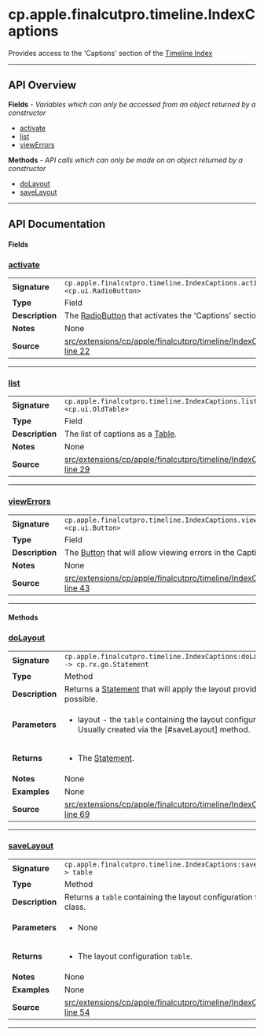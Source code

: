 # cp.apple.finalcutpro.timeline.IndexCaptions

Provides access to the 'Captions' section of the [Timeline Index](cp.apple.finalcutpro.timeline.Index.md)

---

## API Overview
**Fields** - _Variables which can only be accessed from an object returned by a constructor_
 * [activate](#activate)
 * [list](#list)
 * [viewErrors](#viewerrors)

**Methods** - _API calls which can only be made on an object returned by a constructor_
 * [doLayout](#dolayout)
 * [saveLayout](#savelayout)


---

## API Documentation

#### Fields


### [activate](#activate)

|                                             |                                                                                     |
| --------------------------------------------|-------------------------------------------------------------------------------------|
| **Signature**                               | `cp.apple.finalcutpro.timeline.IndexCaptions.activate <cp.ui.RadioButton>`                                                                    |
| **Type**                                    | Field                                                                     |
| **Description**                             | The [RadioButton](cp.ui.RadioButton.md) that activates the 'Captions' section.                                                                     |
| **Notes**                                   | None |
| **Source**                                  | [src/extensions/cp/apple/finalcutpro/timeline/IndexCaptions.lua line 22](https://github.com/CommandPost/CommandPost/blob/develop/src/extensions/cp/apple/finalcutpro/timeline/IndexCaptions.lua#L22) |

---


### [list](#list)

|                                             |                                                                                     |
| --------------------------------------------|-------------------------------------------------------------------------------------|
| **Signature**                               | `cp.apple.finalcutpro.timeline.IndexCaptions.list <cp.ui.OldTable>`                                                                    |
| **Type**                                    | Field                                                                     |
| **Description**                             | The list of captions as a [Table](cp.ui.OldTable.md).                                                                     |
| **Notes**                                   | None |
| **Source**                                  | [src/extensions/cp/apple/finalcutpro/timeline/IndexCaptions.lua line 29](https://github.com/CommandPost/CommandPost/blob/develop/src/extensions/cp/apple/finalcutpro/timeline/IndexCaptions.lua#L29) |

---


### [viewErrors](#viewerrors)

|                                             |                                                                                     |
| --------------------------------------------|-------------------------------------------------------------------------------------|
| **Signature**                               | `cp.apple.finalcutpro.timeline.IndexCaptions.viewErrors <cp.ui.Button>`                                                                    |
| **Type**                                    | Field                                                                     |
| **Description**                             | The [Button](cp.ui.Button.md) that will allow viewing errors in the Captions list.                                                                     |
| **Notes**                                   | None |
| **Source**                                  | [src/extensions/cp/apple/finalcutpro/timeline/IndexCaptions.lua line 43](https://github.com/CommandPost/CommandPost/blob/develop/src/extensions/cp/apple/finalcutpro/timeline/IndexCaptions.lua#L43) |

---

#### Methods


### [doLayout](#dolayout)

|                                             |                                                                                     |
| --------------------------------------------|-------------------------------------------------------------------------------------|
| **Signature**                               | `cp.apple.finalcutpro.timeline.IndexCaptions:doLayout(layout) -> cp.rx.go.Statement`                                                                    |
| **Type**                                    | Method                                                                     |
| **Description**                             | Returns a [Statement](cp.rx.go.Statement.md) that will apply the layout provided, if possible.                                                                     |
| **Parameters**                              | <ul><li>layout - the `table` containing the layout configuration. Usually created via the [#saveLayout] method.</li></ul> |
| **Returns**                                 | <ul><li>The [Statement](cp.rx.go.Statement.md).</li></ul>          |
| **Notes**                                   | None |
| **Examples**                                | None |
| **Source**                                  | [src/extensions/cp/apple/finalcutpro/timeline/IndexCaptions.lua line 69](https://github.com/CommandPost/CommandPost/blob/develop/src/extensions/cp/apple/finalcutpro/timeline/IndexCaptions.lua#L69) |

---


### [saveLayout](#savelayout)

|                                             |                                                                                     |
| --------------------------------------------|-------------------------------------------------------------------------------------|
| **Signature**                               | `cp.apple.finalcutpro.timeline.IndexCaptions:saveLayout() -> table`                                                                    |
| **Type**                                    | Method                                                                     |
| **Description**                             | Returns a `table` containing the layout configuration for this class.                                                                     |
| **Parameters**                              | <ul><li>None</li></ul> |
| **Returns**                                 | <ul><li>The layout configuration `table`.</li></ul>          |
| **Notes**                                   | None |
| **Examples**                                | None |
| **Source**                                  | [src/extensions/cp/apple/finalcutpro/timeline/IndexCaptions.lua line 54](https://github.com/CommandPost/CommandPost/blob/develop/src/extensions/cp/apple/finalcutpro/timeline/IndexCaptions.lua#L54) |

---


